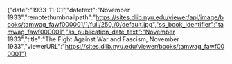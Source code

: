 {"date":"1933-11-01","datetext":"November 1933","remotethumbnailpath":"https://sites.dlib.nyu.edu/viewer/api/image/books/tamwag_fawf000001/1/full/250,/0/default.jpg","ss_book_identifier":"tamwag_fawf000001","ss_publication_date_text":"November 1933","title":"The Fight Against War and Fascism, November 1933","viewerURL":"https://sites.dlib.nyu.edu/viewer/books/tamwag_fawf000001"}